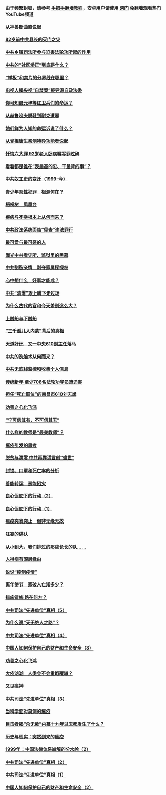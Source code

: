 #### 由于频繁封锁，请参考 [手把手翻墙教程](https://github.com/gfw-breaker/guides/wiki/)，安卓用户请使用 [网门](https://github.com/gfw-breaker/nogfw/blob/master/dl.md?t=04131001) 免翻墙观看热门YouTube频道 

#### [从神兽断曲直说起](../pages/19/423201.md?t=04131001) 

#### [82岁前中共县长的灭门之灾](../pages/19/423055.md?t=04131001) 

#### [中共乡镇司法所参与迫害法轮功所起的作用](../pages/19/423064.md?t=04131001) 

#### [中共的“社区矫正”到底是什么？](../pages/19/422870.md?t=04131001) 

#### [“样板”和禁片的分界线在哪里？](../pages/19/422704.md?t=04131001) 

#### [电视人揭央视“自焚案”报导源自政法委](../pages/19/422770.md?t=04131001) 

#### [你可知聂元梓等红卫兵们的命运？](../pages/19/422848.md?t=04131001) 

#### [从赫鲁晓夫脱鞋到耐克遭邪](../pages/19/422826.md?t=04131001) 

#### [她们鲜为人知的命运诉说了什么？](../pages/19/422754.md?t=04131001) 

#### [从党棍康生亲测特异功能者说起](../pages/19/422657.md?t=04131001) 

#### [忏悔六大罪 92岁老人卧病嘱写罪过碑](../pages/19/422750.md?t=04131001) 

#### [看看都是谁在“表最高的忠、干最背的事”？](../pages/19/422703.md?t=04131001) 

#### [中共奴工史的变迁（1999-今）](../pages/19/422656.md?t=04131001) 

#### [青少年恶性犯罪　根源何在？](../pages/19/422449.md?t=04131001) 

#### [梧桐树　凤凰台](../pages/19/422442.md?t=04131001) 

#### [疾病与不幸根本上从何而来？](../pages/19/422438.md?t=04131001) 

#### [中共政法系统面临“倒查”违法罪行](../pages/19/422497.md?t=04131001) 

#### [最可爱与最可恶的人](../pages/19/422448.md?t=04131001) 

#### [曝光中共看守所、监狱里的黑幕](../pages/19/422390.md?t=04131001) 

#### [中共割裂亲情　剥夺家属探视权](../pages/19/422364.md?t=04131001) 

#### [心中想什么　好事才能成？](../pages/19/422318.md?t=04131001) 

#### [中共“清零”欺上瞒下走过场](../pages/19/422306.md?t=04131001) 

#### [为什么古代的官和今天差别这么大？](../pages/19/422228.md?t=04131001) 

#### [上贼船与下贼船](../pages/19/422276.md?t=04131001) 

#### [“三千孤儿入内蒙”背后的真相](../pages/19/422229.md?t=04131001) 

#### [天道好还　又一中央610副主任落马](../pages/19/422155.md?t=04131001) 

#### [中共的洗脑术从何而来？](../pages/19/422154.md?t=04131001) 

#### [中共无底线监控和收集个人信息](../pages/19/422039.md?t=04131001) 

#### [传统新年 至少708名法轮功学员遭迫害](../pages/19/421946.md?t=04131001) 

#### [担任“死亡职位”的南昌市610刘志斌](../pages/19/421957.md?t=04131001) 

#### [劝善之心化飞鸿](../pages/19/421164.md?t=04131001) 

#### [“宁可信其有，不可信其无”](../pages/19/421691.md?t=04131001) 

#### [什么样的教师是“最美教师”？](../pages/19/421755.md?t=04131001) 

#### [瘟疫引发的思考](../pages/19/421594.md?t=04131001) 

#### [脱贫与清零 中共再靠谎言创“盛世”](../pages/19/421590.md?t=04131001) 

#### [封锁、口罩和死亡率的分析](../pages/19/421495.md?t=04131001) 

#### [善能转运　恶能招灾](../pages/19/421334.md?t=04131001) 

#### [良心促使下的行动（2）](../pages/19/421361.md?t=04131001) 

#### [良心促使下的行动（1）](../pages/19/421302.md?t=04131001) 

#### [瘟疫突发突止　但非无缘无故](../pages/19/421281.md?t=04131001) 

#### [狂妄的供认](../pages/19/421199.md?t=04131001) 

#### [从小到大，我们排过的那些长长的队……](../pages/19/421243.md?t=04131001) 

#### [人得病有深层缘由](../pages/19/420864.md?t=04131001) 

#### [说说“控制疫情”](../pages/19/420831.md?t=04131001) 

#### [离年傍节　家破人亡知多少？](../pages/19/420563.md?t=04131001) 

#### [措施错施  路在何方？](../pages/19/420076.md?t=04131001) 

#### [中共司法“先进单位”真相（5）](../pages/19/419453.md?t=04131001) 

#### [为什么说“天无绝人之路”？](../pages/19/419618.md?t=04131001) 

#### [中共司法“先进单位”真相（4）](../pages/19/419452.md?t=04131001) 

#### [中国人如何保护自己的财产和生命安全（3）](../pages/19/419405.md?t=04131001) 

#### [劝善之心化飞鸿](../pages/19/418758.md?t=04131001) 

#### [大疫汹汹　人类会不会重蹈覆辙？](../pages/19/419691.md?t=04131001) 

#### [又见瘟神](../pages/19/419225.md?t=04131001) 

#### [中共司法“先进单位”真相（3）](../pages/19/419451.md?t=04131001) 

#### [当科学面对莫测的瘟疫](../pages/19/419625.md?t=04131001) 

#### [目击者揭“杀无赦”内幕十九年过去都发生了什么？](../pages/19/419617.md?t=04131001) 

#### [历史与现实：突然到来的瘟疫](../pages/19/419619.md?t=04131001) 

#### [1999年：中国法律体系崩解的分水岭（2）](../pages/19/419455.md?t=04131001) 

#### [中共司法“先进单位”真相（2）](../pages/19/419450.md?t=04131001) 

#### [中共司法“先进单位”真相（1）](../pages/19/419449.md?t=04131001) 

#### [中国人如何保护自己的财产和生命安全（2）](../pages/19/419404.md?t=04131001) 

